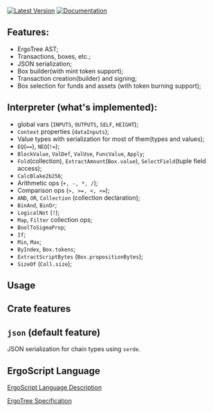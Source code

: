 [![Latest Version](https://img.shields.io/crates/v/ergo-lib.svg)](https://crates.io/crates/ergo-lib)
[![Documentation](https://docs.rs/ergo-lib/badge.svg)](https://docs.rs/crate/ergo-lib)

## Features:
- ErgoTree AST;
- Transactions, boxes, etc.;
- JSON serialization;
- Box builder(with mint token support);
- Transaction creation(builder) and signing;
- Box selection for funds and assets (with token burning support);


## Interpreter (what's implemented):
- global vars (`INPUTS`, `OUTPUTS`, `SELF`, `HEIGHT`);
- `Context` properties (`dataInputs`);
- Value types with serialization for most of them(types and values);
- `EQ`(`==`), `NEQ`(`!=`);
- `BlockValue`, `ValDef`, `ValUse`, `FuncValue`, `Apply`;
- `Fold`(collection), `ExtractAmount`(`Box.value`), `SelectField`(tuple field access); 
- `CalcBlake2b256`;
- Arithmetic ops (`+, -, *, /`);
- Comparison ops (`>, >=, <, <=`);
- `AND`, `OR`, `Collection` (collection declaration); 
- `BinAnd`, `BinOr`;
- `LogicalNot` (`!`);
- `Map`, `Filter` collection ops;
- `BoolToSigmaProp`;
- `If`;
- `Min`, `Max`;
- `ByIndex`, `Box.tokens`;
- `ExtractScriptBytes` (`Box.propositionBytes`);
- `SizeOf` (`Coll.size`);

## Usage 
## Crate features
## `json` (default feature)
JSON serialization for chain types using `serde`.

## ErgoScript Language
[ErgoScript Language Description](https://github.com/ScorexFoundation/sigmastate-interpreter/blob/develop/docs/LangSpec.md)

[ErgoTree Specification](https://github.com/ScorexFoundation/sigmastate-interpreter/tree/develop/docs/spec)




